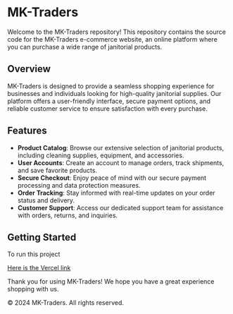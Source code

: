 # MK-Traders

Welcome to the MK-Traders repository! This repository contains the source code for the MK-Traders e-commerce website, an online platform where you can purchase a wide range of janitorial products.

## Overview

MK-Traders is designed to provide a seamless shopping experience for businesses and individuals looking for high-quality janitorial supplies. Our platform offers a user-friendly interface, secure payment options, and reliable customer service to ensure satisfaction with every purchase.

## Features

- **Product Catalog**: Browse our extensive selection of janitorial products, including cleaning supplies, equipment, and accessories.
- **User Accounts**: Create an account to manage orders, track shipments, and save favorite products.
- **Secure Checkout**: Enjoy peace of mind with our secure payment processing and data protection measures.
- **Order Tracking**: Stay informed with real-time updates on your order status and delivery.
- **Customer Support**: Access our dedicated support team for assistance with orders, returns, and inquiries.

## Getting Started
To run this project

[Here is the Vercel link](#)

Thank you for using MK-Traders! We hope you have a great experience shopping with us.

© 2024 MK-Traders. All rights reserved.
